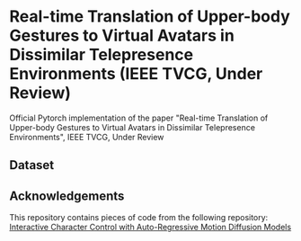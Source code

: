 # Real-time Translation of Upper-body Gestures to Virtual Avatars in Dissimilar Telepresence Environments (IEEE TVCG, Under Review)
Official Pytorch implementation of the paper "Real-time Translation of Upper-body Gestures to Virtual Avatars in Dissimilar Telepresence Environments", IEEE TVCG, Under Review

## Dataset


## Acknowledgements
This repository contains pieces of code from the following repository: \
[Interactive Character Control with Auto-Regressive Motion Diffusion Models](https://github.com/Yi-Shi94/AMDM)
